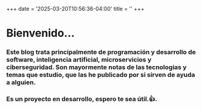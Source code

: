 +++
date = '2025-03-20T10:56:36-04:00'
title = ''
+++

# Bienvenido...

### Este blog trata principalmente de programación y desarrollo de software, inteligencia artificial, microservicios y ciberseguridad. Son mayormente notas de las tecnologias y temas que estudio, que las he publicado por si sirven de ayuda a alguien.

### Es un proyecto en desarrollo, espero te sea útil.:thumbsup:.
